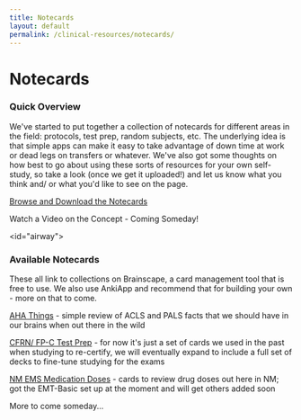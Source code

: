 ```yaml
---
title: Notecards
layout: default
permalink: /clinical-resources/notecards/
---
```


# Notecards

### Quick Overview

We've started to put together a collection of notecards for different areas in the field: protocols, test prep, random subjects, etc.  The underlying idea is that simple apps can make it easy to take advantage of down time at work or dead legs on transfers or whatever.  We've also got some thoughts on how best to go about using these sorts of resources for your own self-study, so take a look (once we get it uploaded!) and let us know what you think and/ or what you'd like to see on the page.

<a href="#notecards">Browse and Download the Notecards</a>

Watch a Video on the Concept - Coming Someday!


<id="airway">
### Available Notecards

These all link to collections on Brainscape, a card management tool that is free to use.  We also use AnkiApp and recommend that for building your own - more on that to come.

[AHA Things](https://www.brainscape.com/p/2ZDD6-LH-ALM15) - simple review of ACLS and PALS facts that we should have in our brains when out there in the wild

[CFRN/ FP-C Test Prep](https://www.brainscape.com/p/2ZDD6-LH-ALM9C) - for now it's just a set of cards we used in the past when studying to re-certify, we will eventually expand to include a full set of decks to fine-tune studying for the exams

[NM EMS Medication Doses](https://www.brainscape.com/p/2ZDD6-LH-AWU3L) - cards to review drug doses out here in NM; got the EMT-Basic set up at the moment and will get others added soon

More to come someday...
